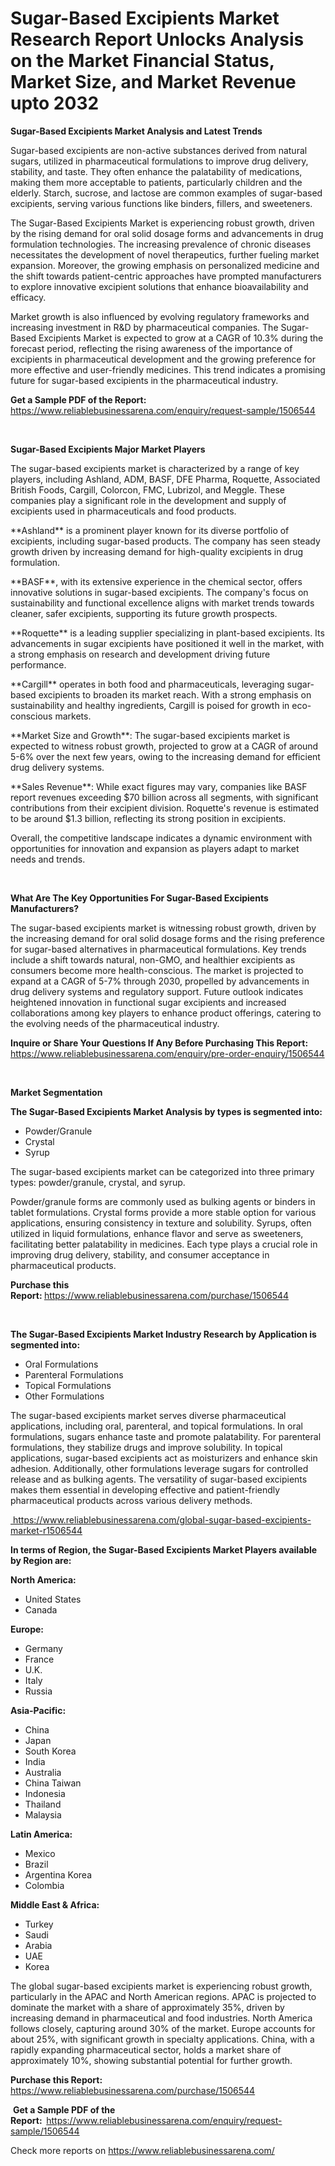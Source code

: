 <p><h1>Sugar-Based Excipients Market Research Report Unlocks Analysis on the Market Financial Status, Market Size, and Market Revenue upto 2032</h1></p><p><strong>Sugar-Based Excipients Market Analysis and Latest Trends</strong></p>
<p><p>Sugar-based excipients are non-active substances derived from natural sugars, utilized in pharmaceutical formulations to improve drug delivery, stability, and taste. They often enhance the palatability of medications, making them more acceptable to patients, particularly children and the elderly. Starch, sucrose, and lactose are common examples of sugar-based excipients, serving various functions like binders, fillers, and sweeteners.</p><p>The Sugar-Based Excipients Market is experiencing robust growth, driven by the rising demand for oral solid dosage forms and advancements in drug formulation technologies. The increasing prevalence of chronic diseases necessitates the development of novel therapeutics, further fueling market expansion. Moreover, the growing emphasis on personalized medicine and the shift towards patient-centric approaches have prompted manufacturers to explore innovative excipient solutions that enhance bioavailability and efficacy.</p><p>Market growth is also influenced by evolving regulatory frameworks and increasing investment in R&D by pharmaceutical companies. The Sugar-Based Excipients Market is expected to grow at a CAGR of 10.3% during the forecast period, reflecting the rising awareness of the importance of excipients in pharmaceutical development and the growing preference for more effective and user-friendly medicines. This trend indicates a promising future for sugar-based excipients in the pharmaceutical industry.</p></p>
<p><strong>Get a Sample PDF of the Report:&nbsp;</strong> <a href="https://www.reliablebusinessarena.com/enquiry/request-sample/1506544?utm_campaign=2396&utm_medium=2&utm_source=Github&utm_content=ia&utm_term=23032025&utm_id=sugar-based-excipients">https://www.reliablebusinessarena.com/enquiry/request-sample/1506544</a></p>
<p>&nbsp;</p>
<p><strong>Sugar-Based Excipients Major Market Players</strong></p>
<p><p>The sugar-based excipients market is characterized by a range of key players, including Ashland, ADM, BASF, DFE Pharma, Roquette, Associated British Foods, Cargill, Colorcon, FMC, Lubrizol, and Meggle. These companies play a significant role in the development and supply of excipients used in pharmaceuticals and food products.</p><p>**Ashland** is a prominent player known for its diverse portfolio of excipients, including sugar-based products. The company has seen steady growth driven by increasing demand for high-quality excipients in drug formulation. </p><p>**BASF**, with its extensive experience in the chemical sector, offers innovative solutions in sugar-based excipients. The company's focus on sustainability and functional excellence aligns with market trends towards cleaner, safer excipients, supporting its future growth prospects.</p><p>**Roquette** is a leading supplier specializing in plant-based excipients. Its advancements in sugar excipients have positioned it well in the market, with a strong emphasis on research and development driving future performance. </p><p>**Cargill** operates in both food and pharmaceuticals, leveraging sugar-based excipients to broaden its market reach. With a strong emphasis on sustainability and healthy ingredients, Cargill is poised for growth in eco-conscious markets.</p><p>**Market Size and Growth**: The sugar-based excipients market is expected to witness robust growth, projected to grow at a CAGR of around 5-6% over the next few years, owing to the increasing demand for efficient drug delivery systems.</p><p>**Sales Revenue**: While exact figures may vary, companies like BASF report revenues exceeding $70 billion across all segments, with significant contributions from their excipient division. Roquette's revenue is estimated to be around $1.3 billion, reflecting its strong position in excipients.</p><p>Overall, the competitive landscape indicates a dynamic environment with opportunities for innovation and expansion as players adapt to market needs and trends.</p></p>
<p>&nbsp;</p>
<p><strong>What Are The Key Opportunities For Sugar-Based Excipients Manufacturers?</strong></p>
<p><p>The sugar-based excipients market is witnessing robust growth, driven by the increasing demand for oral solid dosage forms and the rising preference for sugar-based alternatives in pharmaceutical formulations. Key trends include a shift towards natural, non-GMO, and healthier excipients as consumers become more health-conscious. The market is projected to expand at a CAGR of 5-7% through 2030, propelled by advancements in drug delivery systems and regulatory support. Future outlook indicates heightened innovation in functional sugar excipients and increased collaborations among key players to enhance product offerings, catering to the evolving needs of the pharmaceutical industry.</p></p>
<p><strong>Inquire or Share Your Questions If Any Before Purchasing This Report:</strong> <a href="https://www.reliablebusinessarena.com/enquiry/pre-order-enquiry/1506544?utm_campaign=2396&utm_medium=2&utm_source=Github&utm_content=ia&utm_term=23032025&utm_id=sugar-based-excipients">https://www.reliablebusinessarena.com/enquiry/pre-order-enquiry/1506544</a></p>
<p>&nbsp;</p>
<p><strong>Market Segmentation</strong></p>
<p><strong>The Sugar-Based Excipients Market Analysis by types is segmented into:</strong></p>
<p><ul><li>Powder/Granule</li><li>Crystal</li><li>Syrup</li></ul></p>
<p><p>The sugar-based excipients market can be categorized into three primary types: powder/granule, crystal, and syrup. </p><p>Powder/granule forms are commonly used as bulking agents or binders in tablet formulations. Crystal forms provide a more stable option for various applications, ensuring consistency in texture and solubility. Syrups, often utilized in liquid formulations, enhance flavor and serve as sweeteners, facilitating better palatability in medicines. Each type plays a crucial role in improving drug delivery, stability, and consumer acceptance in pharmaceutical products.</p></p>
<p><strong>Purchase this Report:&nbsp;</strong><a href="https://www.reliablebusinessarena.com/purchase/1506544?utm_campaign=2396&utm_medium=2&utm_source=Github&utm_content=ia&utm_term=23032025&utm_id=sugar-based-excipients">https://www.reliablebusinessarena.com/purchase/1506544</a></p>
<p>&nbsp;</p>
<p><strong>The Sugar-Based Excipients Market Industry Research by Application is segmented into:</strong></p>
<p><ul><li>Oral Formulations</li><li>Parenteral Formulations</li><li>Topical Formulations</li><li>Other Formulations</li></ul></p>
<p><p>The sugar-based excipients market serves diverse pharmaceutical applications, including oral, parenteral, and topical formulations. In oral formulations, sugars enhance taste and promote palatability. For parenteral formulations, they stabilize drugs and improve solubility. In topical applications, sugar-based excipients act as moisturizers and enhance skin adhesion. Additionally, other formulations leverage sugars for controlled release and as bulking agents. The versatility of sugar-based excipients makes them essential in developing effective and patient-friendly pharmaceutical products across various delivery methods.</p></p>
<p><a href="https://www.reliablebusinessarena.com/global-sugar-based-excipients-market-r1506544?utm_campaign=2396&utm_medium=2&utm_source=Github&utm_content=ia&utm_term=23032025&utm_id=sugar-based-excipients">&nbsp;https://www.reliablebusinessarena.com/global-sugar-based-excipients-market-r1506544</a></p>
<p><strong>In terms of Region, the Sugar-Based Excipients Market Players available by Region are:</strong></p>
<p>
    <p> <strong> North America: </strong>
        <ul>
            <li>United States</li>
            <li>Canada</li>
        </ul>
        </p> 
    <p> <strong> Europe: </strong>
        <ul>
            <li>Germany</li>
            <li>France</li>
            <li>U.K.</li>
            <li>Italy</li>
            <li>Russia</li>
        </ul>
        </p> 
    <p> <strong> Asia-Pacific: </strong>
        <ul>
            <li>China</li>
            <li>Japan</li>
            <li>South Korea</li>
            <li>India</li>
            <li>Australia</li>
            <li>China Taiwan</li>
            <li>Indonesia</li>
            <li>Thailand</li>
            <li>Malaysia</li>
        </ul>
        </p> 
    <p> <strong> Latin America: </strong>
        <ul>
            <li>Mexico</li>
            <li>Brazil</li>
            <li>Argentina Korea</li>
            <li>Colombia</li>
        </ul>
        </p> 
    <p> <strong> Middle East & Africa: </strong>
        <ul>
            <li>Turkey</li>
            <li>Saudi</li>
            <li>Arabia</li>
            <li>UAE</li>
            <li>Korea</li>
        </ul>
    </p>
    </p>
<p><p>The global sugar-based excipients market is experiencing robust growth, particularly in the APAC and North American regions. APAC is projected to dominate the market with a share of approximately 35%, driven by increasing demand in pharmaceutical and food industries. North America follows closely, capturing around 30% of the market. Europe accounts for about 25%, with significant growth in specialty applications. China, with a rapidly expanding pharmaceutical sector, holds a market share of approximately 10%, showing substantial potential for further growth.</p></p>
<p><strong>Purchase this Report: </strong><a href="https://www.reliablebusinessarena.com/purchase/1506544?utm_campaign=2396&utm_medium=2&utm_source=Github&utm_content=ia&utm_term=23032025&utm_id=sugar-based-excipients">https://www.reliablebusinessarena.com/purchase/1506544</a></p>
<p>&nbsp;<strong>Get a Sample PDF of the Report:&nbsp;&nbsp;</strong><a href="https://www.reliablebusinessarena.com/enquiry/request-sample/1506544?utm_campaign=2396&utm_medium=2&utm_source=Github&utm_content=ia&utm_term=23032025&utm_id=sugar-based-excipients">https://www.reliablebusinessarena.com/enquiry/request-sample/1506544</a></p>
<p><strong></strong></p>
<p>Check more reports on <a href="https://www.reliablebusinessarena.com/?utm_campaign=2396&utm_medium=2&utm_source=Github&utm_content=ia&utm_term=23032025&utm_id=sugar-based-excipients">https://www.reliablebusinessarena.com/</a></p>